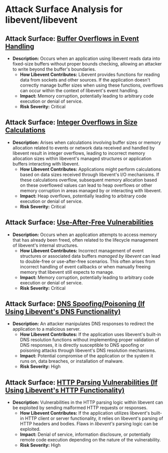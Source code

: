 # Attack Surface Analysis for libevent/libevent

## Attack Surface: [Buffer Overflows in Event Handling](./attack_surfaces/buffer_overflows_in_event_handling.md)

*   **Description:** Occurs when an application using libevent reads data into fixed-size buffers without proper bounds checking, allowing an attacker to write beyond the buffer's boundaries.
    *   **How Libevent Contributes:** Libevent provides functions for reading data from sockets and other sources. If the application doesn't correctly manage buffer sizes when using these functions, overflows can occur within the context of libevent's event handling.
    *   **Impact:** Memory corruption, potentially leading to arbitrary code execution or denial of service.
    *   **Risk Severity:** Critical

## Attack Surface: [Integer Overflows in Size Calculations](./attack_surfaces/integer_overflows_in_size_calculations.md)

*   **Description:**  Arises when calculations involving buffer sizes or memory allocation related to events or network data received and handled by libevent result in integer overflows, leading to incorrect memory allocation sizes within libevent's managed structures or application buffers interacting with libevent.
    *   **How Libevent Contributes:** Applications might perform calculations based on data sizes received through libevent's I/O mechanisms. If these calculations overflow, subsequent memory allocation based on these overflowed values can lead to heap overflows or other memory corruption in areas managed by or interacting with libevent.
    *   **Impact:** Heap overflows, potentially leading to arbitrary code execution or denial of service.
    *   **Risk Severity:** Critical

## Attack Surface: [Use-After-Free Vulnerabilities](./attack_surfaces/use-after-free_vulnerabilities.md)

*   **Description:** Occurs when an application attempts to access memory that has already been freed, often related to the lifecycle management of libevent's internal structures.
    *   **How Libevent Contributes:** Incorrect management of event structures or associated data buffers *managed by libevent* can lead to double-free or use-after-free scenarios. This often arises from incorrect handling of event callbacks or when manually freeing memory that libevent still expects to manage.
    *   **Impact:** Memory corruption, potentially leading to arbitrary code execution or denial of service.
    *   **Risk Severity:** Critical

## Attack Surface: [DNS Spoofing/Poisoning (If Using Libevent's DNS Functionality)](./attack_surfaces/dns_spoofingpoisoning_(if_using_libevent's_dns_functionality).md)

*   **Description:** An attacker manipulates DNS responses to redirect the application to a malicious server.
    *   **How Libevent Contributes:** If the application uses libevent's built-in DNS resolution functions without implementing proper validation of DNS responses, it is directly susceptible to DNS spoofing or poisoning attacks through libevent's DNS resolution mechanisms.
    *   **Impact:** Potential compromise of the application or the system it runs on, data breaches, or installation of malware.
    *   **Risk Severity:** High

## Attack Surface: [HTTP Parsing Vulnerabilities (If Using Libevent's HTTP Functionality)](./attack_surfaces/http_parsing_vulnerabilities_(if_using_libevent's_http_functionality).md)

*   **Description:** Vulnerabilities in the HTTP parsing logic within libevent can be exploited by sending malformed HTTP requests or responses.
    *   **How Libevent Contributes:** If the application utilizes libevent's built-in HTTP client or server functionality, it relies on libevent's parsing of HTTP headers and bodies. Flaws in *libevent's* parsing logic can be exploited.
    *   **Impact:** Denial of service, information disclosure, or potentially remote code execution depending on the nature of the vulnerability.
    *   **Risk Severity:** High

